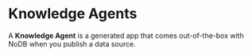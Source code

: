 # Knowledge Agents

A **Knowledge Agent** is a generated app that comes out-of-the-box with NoDB when you publish a data source.

